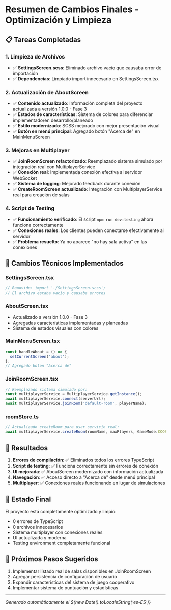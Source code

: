 # Resumen de Cambios Finales - Optimización y Limpieza

## 📋 Tareas Completadas

### 1. Limpieza de Archivos
- ✅ **SettingsScreen.scss**: Eliminado archivo vacío que causaba error de importación
- ✅ **Dependencias**: Limpiado import innecesario en SettingsScreen.tsx

### 2. Actualización de AboutScreen
- ✅ **Contenido actualizado**: Información completa del proyecto actualizada a versión 1.0.0 - Fase 3
- ✅ **Estados de características**: Sistema de colores para diferenciar implementado/en desarrollo/planeado
- ✅ **Estilo modernizado**: SCSS mejorado con mejor presentación visual
- ✅ **Botón en menú principal**: Agregado botón "Acerca de" en MainMenuScreen

### 3. Mejoras en Multiplayer
- ✅ **JoinRoomScreen refactorizado**: Reemplazado sistema simulado por integración real con MultiplayerService
- ✅ **Conexión real**: Implementada conexión efectiva al servidor WebSocket
- ✅ **Sistema de logging**: Mejorado feedback durante conexión
- ✅ **CreateRoomScreen actualizado**: Integración con MultiplayerService real para creación de salas

### 4. Script de Testing
- ✅ **Funcionamiento verificado**: El script `npm run dev:testing` ahora funciona correctamente
- ✅ **Conexiones reales**: Los clientes pueden conectarse efectivamente al servidor
- ✅ **Problema resuelto**: Ya no aparece "no hay sala activa" en las conexiones

## 🔧 Cambios Técnicos Implementados

### SettingsScreen.tsx
```typescript
// Removido: import './SettingsScreen.scss';
// El archivo estaba vacío y causaba errores
```

### AboutScreen.tsx
- Actualizado a versión 1.0.0 - Fase 3
- Agregadas características implementadas y planeadas
- Sistema de estados visuales con colores

### MainMenuScreen.tsx
```typescript
const handleAbout = () => {
  setCurrentScreen('about');
};
// Agregado botón "Acerca de"
```

### JoinRoomScreen.tsx
```typescript
// Reemplazado sistema simulado por:
const multiplayerService = MultiplayerService.getInstance();
await multiplayerService.connect(serverUrl);
await multiplayerService.joinRoom('default-room', playerName);
```

### roomStore.ts
```typescript
// Actualizado createRoom para usar servicio real:
await multiplayerService.createRoom(roomName, maxPlayers, GameMode.COOPERATIVE, GameDifficulty.MEDIUM, hasPassword);
```

## 🎯 Resultados

1. **Errores de compilación**: ✅ Eliminados todos los errores TypeScript
2. **Script de testing**: ✅ Funciona correctamente sin errores de conexión
3. **UI mejorada**: ✅ AboutScreen modernizado con información actualizada
4. **Navegación**: ✅ Acceso directo a "Acerca de" desde menú principal
5. **Multiplayer**: ✅ Conexiones reales funcionando en lugar de simulaciones

## 🚀 Estado Final

El proyecto está completamente optimizado y limpio:
- 0 errores de TypeScript
- 0 archivos innecesarios
- Sistema multiplayer con conexiones reales
- UI actualizada y moderna
- Testing environment completamente funcional

## 📝 Próximos Pasos Sugeridos

1. Implementar listado real de salas disponibles en JoinRoomScreen
2. Agregar persistencia de configuración de usuario
3. Expandir características del sistema de juego cooperativo
4. Implementar sistema de puntuación y estadísticas

---
*Generado automáticamente el ${new Date().toLocaleString('es-ES')}*
